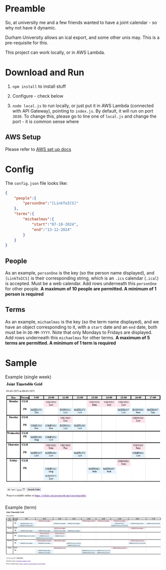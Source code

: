 # Preamble

So, at university me and a few friends wanted to have a joint calendar - so why not have it dynamic.

Durham University allows an ical export, and some other unis may. This is a pre-requisite for this.

This project can work locally, or in AWS Lambda.

# Download and Run

1. `npm install` to install stuff

2. Configure - check below

3. `node local.js` to run locally, or just put it in AWS Lambda (connected with API Gateway), pointing to `index.js`. By default, it will run on port  `3030`.
To change this, please go to line one of `local.js` and change the port - it is common sense where

## AWS Setup

Please refer to [AWS set up docs](aws.md)

# Config

The `config.json` file looks like:
```json
{
    "people":{
        "personOne":"[LinkToICS]"
    },
    "terms":{
        "michaelmas":{
            "start":"07-10-2024",
            "end":"13-12-2024"
        }
    }
}
```
## People

As an example, `personOne` is the key (so the person name displayed), and `[LinkToICS]` is their corresponding string, which is an `.ics` calendar (`.ical`) is accepted. Must be a web calendar.
Add rows underneath this `personOne` for other people. **A maximum of 10 people are permitted. A minimum of 1 person is required** 

## Terms

As an example, `michaelmas` is the key (so the term name displayed), and we have an object corresponding to it, with a `start` date and an `end` date, both
must be in `DD-MM-YYYY`. Note that only Mondays to Fridays are displayed.
Add rows underneath this `michaelmas` for other terms. **A maximum of 5 terms are permitted. A minimum of 1 term is required**

# Sample

Example (single week)
![Example of the app](./assets/exampleView.png "Example")

Example (term)
![Example of the app in terms](./assets/exampleViewTerms.png "Example")
